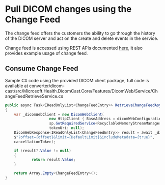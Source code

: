 # Pull DICOM changes using the Change Feed

The change feed offers the customers the ability to go through the history of the DICOM server and act on the create and delete events in the service.

Change feed is accessed using REST APIs documented [here](/docs/Resources/ChangeFeed.md), it also provides example usage of change feed.

## Consume Change Feed

Sample C# code using the provided DICOM client package, full code is available at
converter/dicom-cast/src/Microsoft.Health.DicomCast.Core/Features/DicomWeb/Service/ChangeFeedRetrieveService.cs

```csharp
public async Task<IReadOnlyList<ChangeFeedEntry>> RetrieveChangeFeedAsync(long offset, CancellationToken cancellationToken)
{
    var _dicomWebClient = new DicomWebClient(
                    new HttpClient { BaseAddress = dicomWebConfiguration.Endpoint },
                    sp.GetRequiredService<RecyclableMemoryStreamManager>(),
                    tokenUri: null);
    DicomWebResponse<IReadOnlyList<ChangeFeedEntry>> result = await _dicomWebClient.GetChangeFeed(
    $"?offset={offset}&limit={DefaultLimit}&includeMetadata={true}",
    cancellationToken);

    if (result?.Value != null)
    {
            return result.Value;
    }

    return Array.Empty<ChangeFeedEntry>();
}
```








